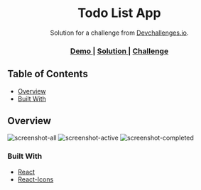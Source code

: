 <h1 align="center">Todo List App</h1>

<div align="center">
  Solution for a challenge from <a href="http://devchallenges.io" target="_blank">Devchallenges.io</a>.
</div>

<div align="center">
  <h3>
    <a href="https://todo-app-one-topaz.vercel.app">
      Demo
    </a>
    <span> | </span>
    <a href="https://github.com/GustavoPendeza/todo-app">
      Solution
    </a>
    <span> | </span>
    <a href="https://devchallenges.io/challenges/hH6PbOHBdPm6otzw2De5">
      Challenge
    </a>
  </h3>
</div>

<!-- TABLE OF CONTENTS -->

## Table of Contents

- [Overview](#overview)
- [Built With](#built-with)

<!-- OVERVIEW -->

## Overview

![screenshot-all](https://github.com/GustavoPendeza/todo-app/assets/53589614/aa5c2720-3893-4af6-9961-dec318eeda55)
![screenshot-active](https://github.com/GustavoPendeza/GustavoPendeza/assets/53589614/0d078ae8-14ec-47e1-a4b0-b3809a90b614)
![screenshot-completed](https://github.com/GustavoPendeza/GustavoPendeza/assets/53589614/cde41414-15a4-4fb3-92e6-fd99f6ae885f)

### Built With

- [React](https://nextjs.org)
- [React-Icons](https://react-icons.github.io/react-icons)
